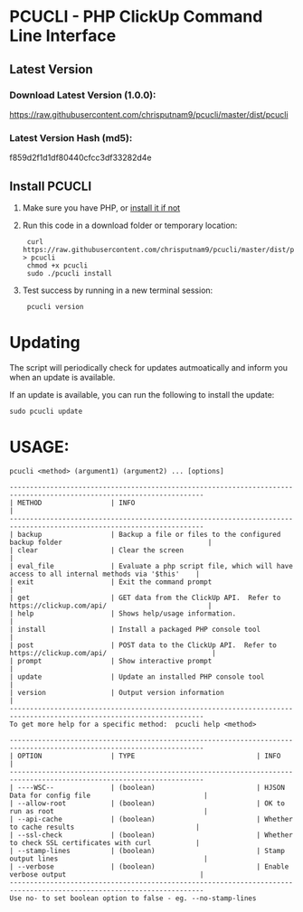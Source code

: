 # PCUCLI - PHP ClickUp Command Line Interface

## Latest Version

### Download Latest Version (1.0.0):
https://raw.githubusercontent.com/chrisputnam9/pcucli/master/dist/pcucli

### Latest Version Hash (md5):
f859d2f1d1df80440cfcc3df33282d4e

## Install PCUCLI
1. Make sure you have PHP, or [install it if not](http://php.net/manual/en/install.php)

2. Run this code in a download folder or temporary location:

        curl https://raw.githubusercontent.com/chrisputnam9/pcucli/master/dist/pcucli > pcucli
        chmod +x pcucli
        sudo ./pcucli install

3. Test success by running in a new terminal session:

        pcucli version

# Updating
The script will periodically check for updates autmoatically and inform you when an update is
available.

If an update is available, you can run the following to install the update:

    sudo pcucli update

# USAGE:

    pcucli <method> (argument1) (argument2) ... [options]

    ----------------------------------------------------------------------------------------------------------------------
    | METHOD                 | INFO                                                                                      |
    ----------------------------------------------------------------------------------------------------------------------
    | backup                 | Backup a file or files to the configured backup folder                                    |
    | clear                  | Clear the screen                                                                          |
    | eval_file              | Evaluate a php script file, which will have access to all internal methods via '$this'    |
    | exit                   | Exit the command prompt                                                                   |
    | get                    | GET data from the ClickUp API.  Refer to https://clickup.com/api/                         |
    | help                   | Shows help/usage information.                                                             |
    | install                | Install a packaged PHP console tool                                                       |
    | post                   | POST data to the ClickUp API.  Refer to https://clickup.com/api/                          |
    | prompt                 | Show interactive prompt                                                                   |
    | update                 | Update an installed PHP console tool                                                      |
    | version                | Output version information                                                                |
    ----------------------------------------------------------------------------------------------------------------------
    To get more help for a specific method:  pcucli help <method>

    ----------------------------------------------------------------------------------------------------------------------
    | OPTION                 | TYPE                              | INFO                                                  |
    ----------------------------------------------------------------------------------------------------------------------
    | ----WSC--              | (boolean)                         | HJSON Data for config file                            |
    | --allow-root           | (boolean)                         | OK to run as root                                     |
    | --api-cache            | (boolean)                         | Whether to cache results                              |
    | --ssl-check            | (boolean)                         | Whether to check SSL certificates with curl           |
    | --stamp-lines          | (boolean)                         | Stamp output lines                                    |
    | --verbose              | (boolean)                         | Enable verbose output                                 |
    ----------------------------------------------------------------------------------------------------------------------
    Use no- to set boolean option to false - eg. --no-stamp-lines
